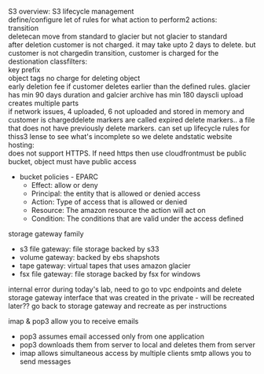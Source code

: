 S3 overview:
S3 lifecycle management  
define/configure let of rules for what action to perform2 actions:  
transition  
deletecan move from standard to glacier but not glacier to standard  
after deletion customer is not charged. it may take upto 2 days to delete. but customer is not chargedin transition, customer is charged for the destionation classfilters:  
key prefix  
object tags no charge for deleting object  
early deletion fee if customer deletes earlier than the defined rules. glacier has min 90 days duration and galcier archive has min 180 dayscli upload creates multiple parts  
if network issues, 4 uploaded, 6 not uploaded and stored in memory and customer is chargeddelete markers are called expired delete markers.. a file that does not have previously delete markers. can set up lifecycle rules for thiss3 lense to see what's incomplete so we delete andstatic website hosting:  
does not support HTTPS. If need https then use cloudfrontmust be public bucket, object must have public access

- bucket policies - EPARC
	- Effect: allow or deny
	- Principal: the entity that is allowed or denied access
	- Action: Type of access that is allowed or denied
	- Resource: The amazon resource the action will act on
	- Condition: The conditions that are valid under the access defined

storage gateway family
- s3 file gateway: file storage backed by s33
- volume gateway: backed by ebs shapshots
- tape gateway: virtual tapes that uses amazon glacier
- fsx file gateway: file storage backed by fsx for windows

internal error during today's lab, need to go to vpc endpoints and delete storage gateway interface that was created in the private - will be recreated later??
go back to storage gateway and recreate as per instructions

imap & pop3 allow you to receive emails 
- pop3 assumes email accessed only from one application
- pop3 downloads them from server to local and deletes them from server
- imap allows simultaneous access by multiple clients
smtp allows you to send messages
